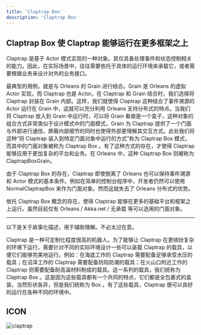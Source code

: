 ```yaml
---
title: 'Claptrap Box'
description: 'Claptrap Box'
---
```



## Claptrap Box 使 Claptrap 能够运行在更多框架之上

Claptrap 是基于 Actor 模式实现的一种对象。其仅具备处理事件和状态控制相关的能力。因此，在实际场景中，往往需要依托于具体的运行环境来承载它，或者需要根据业务来设计对外的业务接口。

最典型的用例，就是与 Orleans 的 Grain 进行结合。Grain 是 Orleans 的虚拟 Actor 实现，而 Claptrap 也是 Actor。在 Claptrap 和 Grain 结合时，我们选择将 Claptrap 封装在 Grain 内部。这样，我们就使得 Claptrap 这种结合了事件溯源的 Actor 运行在 Grain 中，这就可以充分利用 Orleans 支持分布式的特点。当我们将 Claptrap 放入到 Grain 中运行时，可以将 Grain 看做是一个盒子，这种对象的组合方式非常类似于设计模式中的门面模式，Grain 为 Claptrap 提供了一个门面与外部进行通信，屏蔽内部细节的同时也使得外部更理解其交互方式。此处我们将这种“将 Claptrap 装入到特定门面对象中运行的方式”称为 Claptrap Box 模式，而其中的门面对象被称为 Claptrap Box 。有了这种方式的存在，才使得 Claptrap 能够应用于更加复杂的平台和业务。在 Orleans 中，这种 Claptrap Box 则被称为 ClaptrapBoxGrain。

由于 Claptrap Box 的存在，Claptrap 即使脱离了 Orleans 也可以保持事件溯源和 Actor 模式的基本条件。例如在简单的控制台程序中，开发者仍然可以使用 NormalClaptrapBox 来作为门面对象。然而这就失去了 Orleans 分布式的优势。

依托 Claptrap Box 概念的存在，使得 Claptrap 能够在更多的基础平台和框架之上运行。虽然目前仅有 Orleans / Akka.net / 无承载 等可以选用的门面对象。

---

以下是关于故事化描述，用于辅助理解。不必太过在意。

Claptrap 是一种可定制化程度很高的机器人。为了能够让 Claptrap 在更缤纷复杂的环境下运行，需要针对不同的实际环境设计一些可以装载 Claptrap 的载具，以便它们能够完美地运行。例如：在海底工作的 Claptrap 需要配备足够承受水压的载具；在沼泽工作的 Claptrap 需要配备防陷防潮的载具；在火山口附近工作的 Claptrap 则需要配备耐高温材料制成的载具。这一系列的载具，我们统称为 Claptrap Box 。这是因为这些载具都有一个共同的特点，它们都是全包裹式的盒装，当然形状各异，但是我们统称为 Box 。有了这些载具，Claptrap 便可以良好的运行在各种不同的环境中。

## ICON

![claptrap](/images/claptrap_icons/claptrap_box.svg)
